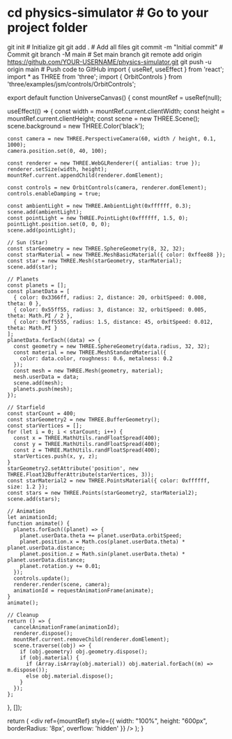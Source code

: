 # cd physics-simulator             # Go to your project folder
git init                          # Initialize git
git add .                         # Add all files
git commit -m "Initial commit"    # Commit
git branch -M main                # Set main branch
git remote add origin https://github.com/YOUR-USERNAME/physics-simulator.git
git push -u origin main           # Push code to GitHub
import { useRef, useEffect } from 'react';
import * as THREE from 'three';
import { OrbitControls } from 'three/examples/jsm/controls/OrbitControls';

export default function UniverseCanvas() {
  const mountRef = useRef(null);

  useEffect(() => {
    const width = mountRef.current.clientWidth;
    const height = mountRef.current.clientHeight;
    const scene = new THREE.Scene();
    scene.background = new THREE.Color('black');

    const camera = new THREE.PerspectiveCamera(60, width / height, 0.1, 1000);
    camera.position.set(0, 40, 100);

    const renderer = new THREE.WebGLRenderer({ antialias: true });
    renderer.setSize(width, height);
    mountRef.current.appendChild(renderer.domElement);

    const controls = new OrbitControls(camera, renderer.domElement);
    controls.enableDamping = true;

    const ambientLight = new THREE.AmbientLight(0xffffff, 0.3);
    scene.add(ambientLight);
    const pointLight = new THREE.PointLight(0xffffff, 1.5, 0);
    pointLight.position.set(0, 0, 0);
    scene.add(pointLight);

    // Sun (Star)
    const starGeometry = new THREE.SphereGeometry(8, 32, 32);
    const starMaterial = new THREE.MeshBasicMaterial({ color: 0xffee88 });
    const star = new THREE.Mesh(starGeometry, starMaterial);
    scene.add(star);

    // Planets
    const planets = [];
    const planetData = [
      { color: 0x3366ff, radius: 2, distance: 20, orbitSpeed: 0.008, theta: 0 },
      { color: 0x55ff55, radius: 3, distance: 32, orbitSpeed: 0.005, theta: Math.PI / 2 },
      { color: 0xff5555, radius: 1.5, distance: 45, orbitSpeed: 0.012, theta: Math.PI }
    ];
    planetData.forEach((data) => {
      const geometry = new THREE.SphereGeometry(data.radius, 32, 32);
      const material = new THREE.MeshStandardMaterial({
        color: data.color, roughness: 0.6, metalness: 0.2
      });
      const mesh = new THREE.Mesh(geometry, material);
      mesh.userData = data;
      scene.add(mesh);
      planets.push(mesh);
    });

    // Starfield
    const starCount = 400;
    const starGeometry2 = new THREE.BufferGeometry();
    const starVertices = [];
    for (let i = 0; i < starCount; i++) {
      const x = THREE.MathUtils.randFloatSpread(400);
      const y = THREE.MathUtils.randFloatSpread(400);
      const z = THREE.MathUtils.randFloatSpread(400);
      starVertices.push(x, y, z);
    }
    starGeometry2.setAttribute('position', new THREE.Float32BufferAttribute(starVertices, 3));
    const starMaterial2 = new THREE.PointsMaterial({ color: 0xffffff, size: 1.2 });
    const stars = new THREE.Points(starGeometry2, starMaterial2);
    scene.add(stars);

    // Animation
    let animationId;
    function animate() {
      planets.forEach((planet) => {
        planet.userData.theta += planet.userData.orbitSpeed;
        planet.position.x = Math.cos(planet.userData.theta) * planet.userData.distance;
        planet.position.z = Math.sin(planet.userData.theta) * planet.userData.distance;
        planet.rotation.y += 0.01;
      });
      controls.update();
      renderer.render(scene, camera);
      animationId = requestAnimationFrame(animate);
    }
    animate();

    // Cleanup
    return () => {
      cancelAnimationFrame(animationId);
      renderer.dispose();
      mountRef.current.removeChild(renderer.domElement);
      scene.traverse((obj) => {
        if (obj.geometry) obj.geometry.dispose();
        if (obj.material) {
          if (Array.isArray(obj.material)) obj.material.forEach((m) => m.dispose());
          else obj.material.dispose();
        }
      });
    };
  }, []);

  return (
    <div ref={mountRef} style={{
      width: "100%", height: "600px", borderRadius: '8px', overflow: 'hidden'
    }} />
  );
}
